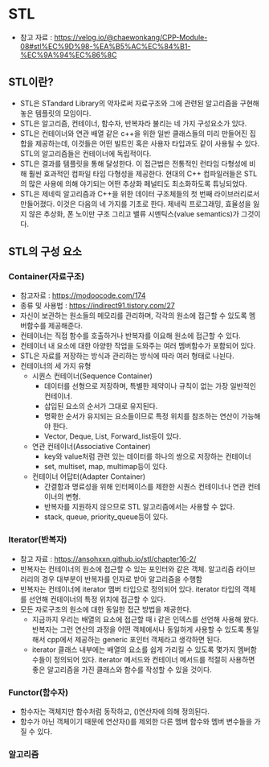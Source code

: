 # STL
 - 참고 자료 : https://velog.io/@chaewonkang/CPP-Module-08#stl%EC%9D%98-%EA%B5%AC%EC%84%B1-%EC%9A%94%EC%86%8C

## STL이란?
 - STL은 STandard Library의 약자로써 자료구조와 그에 관련된 알고리즘을 구현해 놓은 템플릿의 모임이다.
 - STL은 알고리즘, 컨테이너, 함수자, 반복자라 불리는 네 가지 구성요소가 있다.
 - STL은 컨테이너와 연관 배열 같은 c++을 위한 일반 클래스들의 미리 만들어진 집합을 제공하는데, 이것들은 어떤 빌트인 혹은 사용자 타입과도 같이 사용될 수 있다. STL의 알고리즘들은 컨테이너에 독립적이다.
 - STL은 결과를 템플릿을 통해 달성한다. 이 접근법은 전통적인 런타임 다형성에 비해 훨씬 효과적인 컴파일 타임 다형성을 제공한다. 현대의 C++ 컴파일러들은 STL의 많은 사용에 의해 야기되는 어떤 추상화 페널티도 최소화하도록 튜닝되었다.
 - STL은 제네릭 알고리즘과 C++을 위한 데이터 구조체들의 첫 번째 라이브러리로서 만들어졌다. 이것은 다음의 네 가지를 기초로 한다. 제네릭 프로그래밍, 효율성을 잃지 않은 추상화, 폰 노이만 구조 그리고 밸류 시멘틱스(value semantics)가 그것이다.

## STL의 구성 요소

### Container(자료구조)
 - 참고자료 : https://modoocode.com/174
 - 종류 및 사용법 : https://indirect91.tistory.com/27
 - 자신이 보관하는 원소들의 메모리를 관리하며, 각각의 원소에 접근할 수 있도록 멤버함수를 제공해준다.
 - 컨테이너는 직접 함수를 호출하거나 반복자를 이요해 원소에 접근할 수 있다.
 - 컨테이너 내 요소에 대한 아양한 작업을 도와주는 여러 멤버함수가 포함되어 있다.
 - STL은 자료를 저장하는 방식과 관리하는 방식에 따라 여러 형태로 나뉜다.
 - 컨테이너의 세 가지 유형
   - 시퀀스 컨테이너(Sequence Container)
     - 데이터를 선형으로 저장하며, 특별한 제약이나 규칙이 없는 가장 일반적인 컨테이너.
     - 삽입된 요소의 순서가 그대로 유지된다.
     - 명확한 순서가 유지되는 요소들이므로 특정 위치를 참조하는 연산이 가능해야 한다.
     - Vector, Deque, List, Forward_list등이 있다.
   - 연관 컨테이너(Associative Container)
     - key와 value처럼 관련 있는 데이터를 하나의 쌍으로 저장하는 컨테이너
     - set, multiset, map, multimap등이 있다.
   - 컨테이너 어답터(Adapter Container)
     - 간결함과 명료성을 위해 인터페이스를 제한한 시퀀스 컨테이너나 연관 컨테이너의 변형.
	 - 반복자를 지원하지 않으므로 STL 알고리즘에서는 사용할 수 없다.
     - stack, queue, priority_queue등이 있다.

### Iterator(반복자)
 - 참고 자료 : https://ansohxxn.github.io/stl/chapter16-2/
 - 반복자는 컨테이너의 원소에 접근할 수 있는 포인터와 같은 객체. 알고리즘 라이브러리의 경우 대부분이 반복자를 인자로 받아 알고리즘을 수행함
 - 반복자는 컨테이너에 iterator 멤버 타입으로 정의되어 있다. iterator 타입의 객체를 선언해 컨테이너의 특정 위치에 접근할 수 있다.
 - 모든 자로구조의 원소에 대한 동일한 접근 방법을 제공한다.
   - 지금까지 우리는 배열의 요소에 접근할 때 i 같은 인덱스를 선언해 사용해 왔다. 반복자는 그런 연산의 과정을 어떤 객체에서나 동일하게 사용할 수 있도록 통일해서 cpp에서 제공하는 generic 포인터 객체라고 생각하면 된다.
   - iterator 클래스 내부에는 배열의 요소를 쉽게 가리킬 수 있도록 몇가지 멤버함수들이 정의되어 있다. iterator 메서드와 컨테이너 메서드를 적절히 사용하면 좋은 알고리즘을 가진 클래스와 함수를 작성할 수 있을 것이다.

### Functor(함수자)
 - 함수자는 객체지만 함수처럼 동작하고, ()연산자에 의해 정의된다.
 - 함수가 아닌 객체이기 때문에 연산자()를 제외한 다른 멤버 함수와 멤버 변수들을 가질 수 있다.

### 알고리즘
